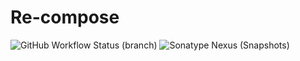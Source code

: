 Re-compose
========

![GitHub Workflow Status (branch)](https://img.shields.io/github/workflow/status/whyrising/re-compose/Android%20CI/main)
![Sonatype Nexus (Snapshots)](https://img.shields.io/nexus/s/com.github.whyrising.recompose/recompose?label=latest%20snapshot&server=https%3A%2F%2Foss.sonatype.org)

